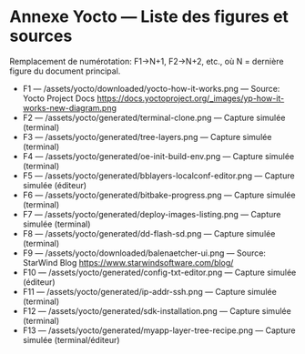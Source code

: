 # Annexe Yocto — Liste des figures et sources

Remplacement de numérotation: F1→N+1, F2→N+2, etc., où N = dernière figure du document principal.

- F1 — /assets/yocto/downloaded/yocto-how-it-works.png — Source: Yocto Project Docs https://docs.yoctoproject.org/_images/yp-how-it-works-new-diagram.png
- F2 — /assets/yocto/generated/terminal-clone.png — Capture simulée (terminal)
- F3 — /assets/yocto/generated/tree-layers.png — Capture simulée (terminal)
- F4 — /assets/yocto/generated/oe-init-build-env.png — Capture simulée (terminal)
- F5 — /assets/yocto/generated/bblayers-localconf-editor.png — Capture simulée (éditeur)
- F6 — /assets/yocto/generated/bitbake-progress.png — Capture simulée (terminal)
- F7 — /assets/yocto/generated/deploy-images-listing.png — Capture simulée (terminal)
- F8 — /assets/yocto/generated/dd-flash-sd.png — Capture simulée (terminal)
- F9 — /assets/yocto/downloaded/balenaetcher-ui.png — Source: StarWind Blog https://www.starwindsoftware.com/blog/
- F10 — /assets/yocto/generated/config-txt-editor.png — Capture simulée (éditeur)
- F11 — /assets/yocto/generated/ip-addr-ssh.png — Capture simulée (terminal)
- F12 — /assets/yocto/generated/sdk-installation.png — Capture simulée (terminal)
- F13 — /assets/yocto/generated/myapp-layer-tree-recipe.png — Capture simulée (terminal/éditeur)
